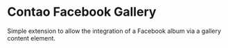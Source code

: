 Contao Facebook Gallery
===================

Simple extension to allow the integration of a Facebook album via a gallery content element. 
